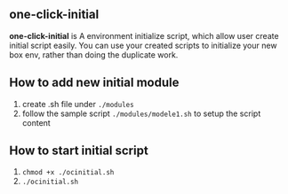 ## one-click-initial
**one-click-initial** is A environment initialize script, 
which allow user create initial script easily.
You can use your created scripts to initialize your new box env, 
rather than doing the duplicate work.

## How to add new initial module
1. create .sh file under ```./modules```
2. follow the sample script ```./modules/modele1.sh``` to setup the script content

## How to start initial script
1. ```chmod +x ./ocinitial.sh```
2. ```./ocinitial.sh```
